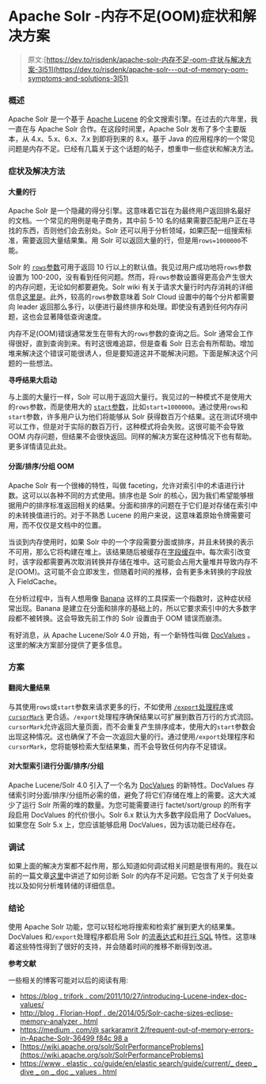 # Apache Solr -内存不足(OOM)症状和解决方案

> 原文:[https://dev.to/risdenk/apache-solr-内存不足-oom-症状与解决方案-3l51](https://dev.to/risdenk/apache-solr---out-of-memory-oom-symptoms-and-solutions-3l51)

### 概述

Apache Solr 是一个基于 [Apache Lucene](https://lucene.apache.org/solr/) 的全文搜索引擎。在过去的六年里，我一直在与 Apache Solr 合作。在这段时间里，Apache Solr 发布了多个主要版本，从 4.x、5.x、6.x、7.x 到即将到来的 8.x。基于 Java 的应用程序的一个常见问题是内存不足。已经有几篇关于这个话题的帖子，想重申一些症状和解决方法。

### 症状及解决方法

#### 大量的行

Apache Solr 是一个隐藏的得分引擎。这意味着它旨在为最终用户返回排名最好的文档。一个常见的用例是电子商务，其中前 5-10 名的结果需要匹配用户正在寻找的东西，否则他们会去别处。Solr 还可以用于分析领域，如果匹配一组搜索标准，需要返回大量结果集。用 Solr 可以返回大量的行，但是用`rows=1000000`不能。

Solr 的 [`rows`参数](https://lucene.apache.org/solr/guide/7_5/common-query-parameters.html#CommonQueryParameters-TherowsParameter)可用于返回 10 行以上的默认值。我见过用户成功地将`rows`参数设置为 100-200，没有看到任何问题。然而，将`rows`参数设置得更高会产生很大的内存问题，无论如何都要避免。Solr wiki 有关于请求大量行时内存消耗的详细信息[这里是](https://wiki.apache.org/solr/SolrPerformanceProblems#Asking_for_too_many_rows)。此外，较高的`rows`参数意味着 Solr Cloud 设置中的每个分片都需要向 leader 返回那么多行，以便进行最终排序和处理。即使没有遇到任何内存问题，这也会显著降低查询速度。

内存不足(OOM)错误通常发生在带有大的`rows`参数的查询之后。Solr 通常会工作得很好，直到查询到来。有时这很难追踪，但是查看 Solr 日志会有所帮助。增加堆来解决这个错误可能很诱人，但是要知道这并不能解决问题。下面是解决这个问题的一些想法。

**寻呼结果大启动**

与上面的大量行一样，Solr 可以用于返回大量行。我见过的一种模式不是使用大的`rows`参数，而是使用大的 [`start`参数](https://lucene.apache.org/solr/guide/7_5/common-query-parameters.html#CommonQueryParameters-TherowsParameter)，比如`start=1000000`。通过使用`rows`和`start`参数，许多用户认为他们将能够从 Solr 获得数百万个结果。这在测试环境中可以工作，但是对于实际的数百万行，这种模式将会失败。这很可能不会导致 OOM 内存问题，但结果不会很快返回。同样的解决方案在这种情况下也有帮助。更多详情请见此处。

#### 分面/排序/分组 OOM

Apache Solr 有一个很棒的特性，叫做 faceting，允许对索引中的术语进行计数。这可以以各种不同的方式使用。排序也是 Solr 的核心，因为我们希望能够根据用户的排序标准返回相关的结果。分面和排序的问题在于它们是对存储在索引中的未转换值进行的。对于不熟悉 Lucene 的用户来说，这意味着原始令牌需要可用，而不仅仅是文档中的位置。

当谈到内存使用时，如果 Solr 中的一个字段需要分面或排序，并且未转换的表示不可用，那么它将构建在堆上。该结果随后被缓存在[字段缓存](http://lucene.apache.org/solr/7_5_0/solr-core/org/apache/solr/uninverting/FieldCache.html)中。每次索引改变时，该字段都需要再次取消转换并存储在堆中。这可能会占用大量堆并导致内存不足(OOM)。这可能不会立即发生，但随着时间的推移，会有更多未转换的字段放入 FieldCache。

在分析过程中，当有人想用像 [Banana](https://github.com/lucidworks/banana) 这样的工具探索一个指数时，这种症状经常出现。Banana 是建立在分面和排序的基础上的，所以它要求索引中的大多数字段都不被转换。这会导致先前工作的 Solr 设置由于 OOM 错误而崩溃。

有好消息，从 Apache Lucene/Solr 4.0 开始，有一个新特性叫做 [DocValues](https://lucene.apache.org/solr/guide/7_5/docvalues.html) 。这里的解决方案部分提供了更多信息。

### 方案

#### 翻阅大量结果

与其使用`rows`或`start`参数来请求更多的行，不如使用 [`/export`处理程序](https://lucene.apache.org/solr/guide/7_5/exporting-result-sets.html#ExportingResultSets-The_exportRequestHandler)或 [`cursorMark`](https://lucene.apache.org/solr/guide/7_5/pagination-of-results.html) 更合适。`/export`处理程序确保结果以可扩展到数百万行的方式流回。`cursorMark`允许返回大量页面，而不会重复产生排序成本，使用大的`start`参数会出现这种情况。这也确保了不会一次返回大量的行。通过使用`/export`处理程序和`cursorMark`，您将能够检索大型结果集，而不会导致任何内存不足错误。

#### 对大型索引进行分面/排序/分组

Apache Lucene/Solr 4.0 引入了一个名为 [DocValues](https://lucene.apache.org/solr/guide/7_5/docvalues.html) 的新特性。DocValues 存储索引时分面/排序/分组所必需的值，避免了将它们存储在堆上的需要。这大大减少了运行 Solr 所需的堆的数量。为您可能需要进行 factet/sort/group 的所有字段启用 DocValues 的代价很小。Solr 6.x 默认为大多数字段启用了 DocValues。如果您在 Solr 5.x 上，您应该能够启用 DocValues，因为该功能已经存在。

### 调试

如果上面的解决方案都不起作用，那么知道如何调试相关问题是很有用的。我在以前的一篇文章[这里](///2017/12/18/ambari-infra-solr-ranger.html)中讲述了如何诊断 Solr 的内存不足问题。它包含了关于何处查找以及如何分析堆转储的详细信息。

### 结论

使用 Apache Solr 功能，您可以轻松地将搜索和检索扩展到更大的结果集。DocValues 和`/export`处理程序都启用 Solr 的[流表达式](https://lucene.apache.org/solr/guide/7_5/streaming-expressions.html)和[并行 SQL](https://lucene.apache.org/solr/guide/7_5/parallel-sql-interface.html) 特性。这意味着这些特性得到了很好的支持，并会随着时间的推移不断得到改进。

**参考文献**

一些相关的博客可能对以后的阅读有用:

*   [https://blog . trifork . com/2011/10/27/introducing-Lucene-index-doc-values/](https://blog.trifork.com/2011/10/27/introducing-lucene-index-doc-values/)
*   [http://blog . Florian-Hopf . de/2014/05/Solr-cache-sizes-eclipse-memory-analyzer . html](http://blog.florian-hopf.de/2014/05/solr-cache-sizes-eclipse-memory-analyzer.html)
*   [https://medium . com/@ sarkaramrit 2/frequent-out-of-memory-errors-in-Apache-Solr-36499 f84c 98 a](https://medium.com/@sarkaramrit2/frequent-out-of-memory-errors-in-apache-solr-36499f84c98a)
*   [https://wiki.apache.org/solr/SolrPerformanceProblems](https://wiki.apache.org/solr/SolrPerformanceProblems)
*   [https://www . elastic . co/guide/en/elastic search/guide/current/_ deep _ dive _ on _ doc _ values . html](https://www.elastic.co/guide/en/elasticsearch/guide/current/_deep_dive_on_doc_values.html)